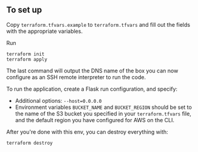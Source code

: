 To set up
---------

Copy `terraform.tfvars.example` to `terraform.tfvars` and fill out the 
fields with the appropriate variables. 

Run

    terraform init
    terraform apply
    
The last command will output the DNS name of the box you can now configure
as an SSH remote interpreter to run the code.

To run the application, create a Flask run configuration, and specify:

- Additional options: `--host=0.0.0.0`
- Environment variables `BUCKET_NAME` and `BUCKET_REGION` should be set
  to the name of the S3 bucket you specified in your `terraform.tfvars`
  file, and the default region you have configured for AWS on the CLI.

After you're done with this env, you can destroy everything with:

    terraform destroy
